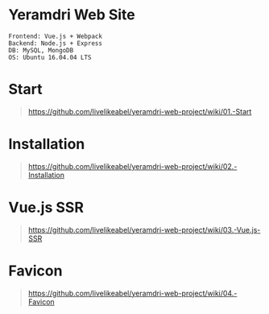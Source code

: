 # Yeramdri Web Site
    Frontend: Vue.js + Webpack
    Backend: Node.js + Express
    DB: MySQL, MongoDB
    OS: Ubuntu 16.04.04 LTS
# Start
> <https://github.com/livelikeabel/yeramdri-web-project/wiki/01.-Start>
# Installation
> <https://github.com/livelikeabel/yeramdri-web-project/wiki/02.-Installation>
# Vue.js SSR
> <https://github.com/livelikeabel/yeramdri-web-project/wiki/03.-Vue.js-SSR>
# Favicon
> <https://github.com/livelikeabel/yeramdri-web-project/wiki/04.-Favicon>
